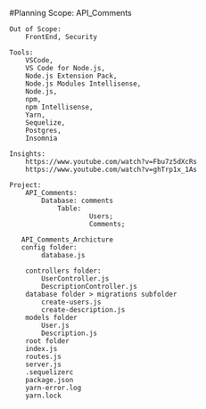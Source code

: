 #Planning
    Scope:
        API_Comments

    Out of Scope:
        FrontEnd, Security

    Tools: 
        VSCode, 
        VS Code for Node.js,
        Node.js Extension Pack, 
        Node.js Modules Intellisense, 
        Node.js, 
        npm,
        npm Intellisense,
        Yarn, 
        Sequelize,
        Postgres,
        Insomnia

    Insights: 
        https://www.youtube.com/watch?v=Fbu7z5dXcRs
        https://www.youtube.com/watch?v=ghTrp1x_1As

    Project:
        API_Comments:
            Database: comments
                Table:
                        Users;
                        Comments;

       API_Comments_Archicture
       config folder:
            database.js

        controllers folder:
            UserController.js
            DescriptionController.js
        database folder > migrations subfolder
            create-users.js
            create-description.js
        models folder
            User.js
            Description.js
        root folder
        index.js
        routes.js
        server.js
        .sequelizerc
        package.json
        yarn-error.log
        yarn.lock

        
        






    